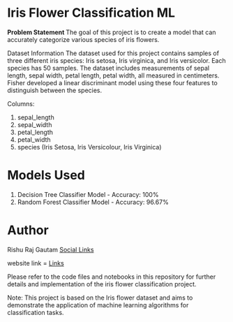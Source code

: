 
# Iris Flower Classification ML
<b> Problem Statement </b>
The goal of this project is to create a model that can accurately categorize various species of iris flowers.

Dataset Information
The dataset used for this project contains samples of three different iris species: Iris setosa, Iris virginica, and Iris versicolor. Each species has 50 samples. The dataset includes measurements of sepal length, sepal width, petal length, petal width, all measured in centimeters. Fisher developed a linear discriminant model using these four features to distinguish between the species.

Columns:

1. sepal_length
2. sepal_width
3. petal_length
4. petal_width
5. species (Iris Setosa, Iris Versicolour, Iris Virginica)
   
# Models Used
1. Decision Tree Classifier Model - Accuracy: 100%
2. Random Forest Classifier Model - Accuracy: 96.67%
   
# Author
Rishu Raj Gautam
<a href="linktr.ee/rishurajgautam">Social Links</a>

website link = <a href="[linktr.ee/rishurajgautam](https://irispredic.onrender.com/)"> Links</a> 

Please refer to the code files and notebooks in this repository for further details and implementation of the iris flower classification project.

Note: This project is based on the Iris flower dataset and aims to demonstrate the application of machine learning algorithms for classification tasks.
